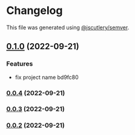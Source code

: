 # Changelog

This file was generated using [@jscutlery/semver](https://github.com/jscutlery/semver).

## [0.1.0](///compare/consent-form-plugin@0.0.4...consent-form-plugin@0.1.0) (2022-09-21)


### Features

* fix project name bd9fc80

### [0.0.4](///compare/consent-form-plugin@0.0.3...consent-form-plugin@0.0.4) (2022-09-21)

### [0.0.3](///compare/consent-form-plugin@0.0.2...consent-form-plugin@0.0.3) (2022-09-21)

### [0.0.2](///compare/consent-form-plugin@0.0.1...consent-form-plugin@0.0.2) (2022-09-21)
